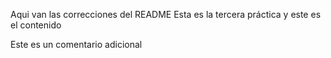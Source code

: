 Aqui van las correcciones del README
Esta es la tercera práctica y este es el contenido


Este es un comentario adicional
